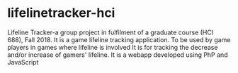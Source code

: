 # lifelinetracker-hci
Lifeline Tracker-a group project in fulfilment of a graduate course (HCI 688), Fall 2018.
It is a game lifeline tracking application. To be used by game players in games where lifeline is involved
It is for tracking the decrease and/or increase of gamers' lifeline.
It is a webapp developed using PhP and JavaScript
